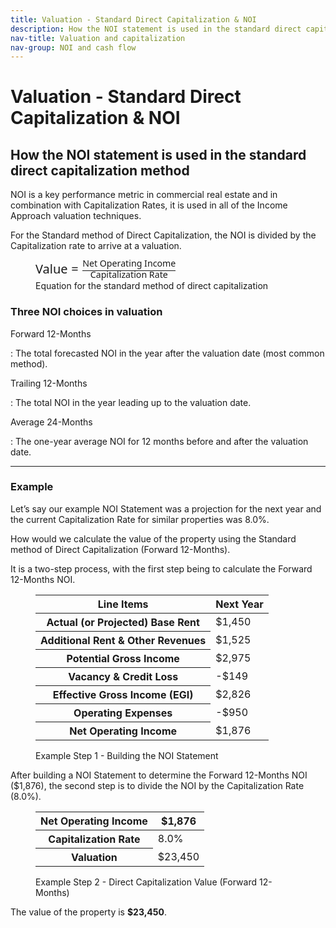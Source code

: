 ```yaml
---
title: Valuation - Standard Direct Capitalization & NOI
description: How the NOI statement is used in the standard direct capitalization method
nav-title: Valuation and capitalization
nav-group: NOI and cash flow
---
```


# Valuation - Standard Direct Capitalization & NOI

## How the NOI statement is used in the standard direct capitalization method

NOI is a key performance metric in commercial real estate and in
combination with Capitalization Rates, it is used in all of the Income
Approach valuation techniques.

For the Standard method of Direct Capitalization, the NOI is divided by
the Capitalization rate to arrive at a valuation.

<figure>
  <div>
    <math style="font-weight: 500; font-family: ui-sans-serif, system-ui, sans-serif;font-size: 1.25rem;line-height: 1.75rem;">
      <mrow>
        <mpadded width="1.1">
          <mi>Value</mi>
        </mpadded>
        <mpadded width="1.5">
          <mo>=</mo>
        </mpadded>
        <mfrac>
          <mpadded height="1.6" depth="2">
            <mn>Net Operating Income</mn>
          </mpadded>
          <mpadded height="1.6">
            <mn>Capitalization Rate</mn>
          </mpadded>
        </mfrac>
      </mrow>
    </math>
  </div>
  <figcaption>Equation for the standard method of direct capitalization</figcaption>
</figure>

### Three NOI choices in valuation

Forward 12-Months

: The total forecasted NOI in the year after the valuation date (most common method).

Trailing 12-Months

: The total NOI in the year leading up to the valuation date.

Average 24-Months

: The one-year average NOI for 12 months before and after the valuation date.

<hr class="mt-4 mb-4 border-gray-300">

### Example

Let’s say our example NOI Statement was a projection for the next year
and the current Capitalization Rate for similar properties was 8.0%.

How would we calculate the value of the property using the Standard
method of Direct Capitalization (Forward 12-Months).

It is a two-step process, with the first step being to calculate the
Forward 12-Months NOI.

<figure>
  <div class="rounded-md shadow-sm border border-gray-300 overflow-auto max-w-fit pt-3">
    <table class="table-auto border-collapse font-medium">
      <thead>
        <tr>
          <th class="border-b border-gray-300 pb-3 font-semibold text-left px-8 whitespace-nowrap tracking-wide">Line Items</th>
          <th class="border-b border-gray-300 pb-3 font-semibold text-right px-8 whitespace-nowrap tracking-wide">Next Year</th>
        </tr>
      </thead>
      <tbody>
        <tr class="bg-gray-100">
          <th class="border-b py-3 font-semibold text-left px-8 whitespace-nowrap">Actual (or Projected) Base Rent</th>
          <td class="border-b py-3 font-semibold text-right px-8">$1,450</td>
        </tr>
        <tr class="bg-white">
          <th class="border-b py-3 font-medium text-left px-8 pl-12 whitespace-nowrap text-gray-700">Additional Rent & Other Revenues</th>
          <td class="border-b py-3 text-right px-8">$1,525</td>
        </tr>
        <tr class="bg-gray-100">
          <th class="border-b py-3 font-semibold text-left px-8 whitespace-nowrap">Potential Gross Income</th>
          <td class="border-b py-3 font-semibold text-right px-8">$2,975</td>
        </tr>
        <tr class="bg-white">
          <th class="border-b py-3 font-medium text-left px-8 pl-12 whitespace-nowrap text-gray-700">Vacancy & Credit Loss</th>
          <td class="border-b py-3 text-right px-8 text-red-500">-$149</td>
        </tr>
        <tr class="bg-white">
          <th class="border-b py-3 font-semibold text-left px-8 whitespace-nowrap">Effective Gross Income (EGI)</th>
          <td class="border-b py-3 font-semibold text-right px-8">$2,826</td>
        </tr>
        <tr class="bg-gray-100">
          <th class="border-b py-3 font-medium text-left px-8 pl-12 whitespace-nowrap text-gray-700">Operating Expenses</th>
          <td class="border-b py-3 text-right px-8 text-red-500">-$950</td>
        </tr>
        <tr class="bg-white">
          <th class="py-3 font-semibold text-left px-8 whitespace-nowrap">Net Operating Income</th>
          <td class="py-3 font-semibold text-right px-8">$1,876</td>
        </tr>
      </tbody>
    </table>
  </div>
  <figcaption>Example Step 1 - Building the NOI Statement</figcaption>
</figure>

After building a NOI Statement to determine the Forward 12-Months NOI
($1,876), the second step is to divide the NOI by the Capitalization
Rate (8.0%).

<figure>
  <div class="rounded-md shadow-sm border border-gray-300 overflow-auto max-w-fit pt-3">
    <table class="table-auto border-collapse font-medium">
      <thead>
        <tr>
          <th class="border-b border-gray-300 pb-3 font-semibold text-left px-8 whitespace-nowrap tracking-wide">Net Operating Income</th>
          <th class="border-b border-gray-300 pb-3 font-semibold text-right px-8 whitespace-nowrap tracking-wide">$1,876</th>
        </tr>
      </thead>
      <tbody>
        <tr class="bg-gray-100">
          <th class="border-b py-3 font-medium text-left px-8 pl-12 whitespace-nowrap text-gray-700">Capitalization Rate</th>
          <td class="border-b py-3 text-right px-8">8.0%</td>
        </tr>
        <tr class="bg-white">
          <th class="py-3 font-semibold text-left px-8 whitespace-nowrap">Valuation</th>
          <td class="py-3 font-semibold text-right px-8">$23,450</td>
        </tr>
      </tbody>
    </table>
  </div>
  <figcaption>Example Step 2 - Direct Capitalization Value (Forward 12-Months)</figcaption>
</figure>

The value of the property is <b>$23,450</b>.
